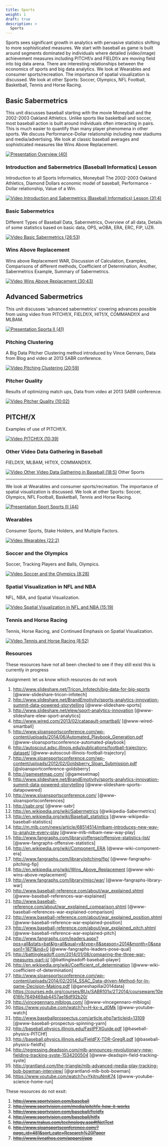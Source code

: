 ```yaml
---
title: Sports
weight: 1
draft: true
description: >
  Sports
---
```


Sports sees significant growth in analytics with pervasive statistics
shifting to more sophisticated measures. We start with baseball as
game is built around segments dominated by individuals where detailed
(video/image) achievement measures including PITCHf/x and FIELDf/x are
moving field into big data arena. There are interesting relationships
between the economics of sports and big data analytics. We look at
Wearables and consumer sports/recreation. The importance of spatial
visualization is discussed. We look at other Sports: Soccer, Olympics,
NFL Football, Basketball, Tennis and Horse Racing.

## Basic Sabermetrics

This unit discusses baseball starting with the movie Moneyball and the
2002-2003 Oakland Athletics. Unlike sports like basketball and soccer,
most baseball action is built around individuals often interacting in
pairs. This is much easier to quantify than many player phenomena in
other sports. We discuss Performance-Dollar relationship including new
stadiums and media/advertising. We look at classic baseball averages
and sophisticated measures like Wins Above Replacement.

[![Presentation](/images/presentation.png) Overview (40)](https://drive.google.com/open?id=0B8936_ytjfjmbWt6bGZuTFJ4TFE)

### Introduction and Sabermetrics (Baseball Informatics) Lesson

Introduction to all Sports Informatics, Moneyball The 2002-2003 Oakland
Athletics, Diamond Dollars economic model of baseball, Performance -
Dollar relationship, Value of a Win.

[![Video](/images/video.png) Introduction and Sabermetrics (Baseball Informatics) Lesson (31:4)](https://www.youtube.com/watch?v=Dd4zV__G5Q8)

### Basic Sabermetrics

Different Types of Baseball Data, Sabermetrics, Overview of all data,
Details of some statistics based on basic data, OPS, wOBA, ERA, ERC,
FIP, UZR.

[![Video](/images/video.png) Basic Sabermetrics (26:53)](https://www.youtube.com/watch?v=L0X-RQJZKrs)

### Wins Above Replacement

Wins above Replacement WAR, Discussion of Calculation, Examples,
Comparisons of different methods, Coefficient of Determination, Another,
Sabermetrics Example, Summary of Sabermetrics.

[![Video](/images/video.png) Wins Above Replacement (30:43)](https://www.youtube.com/watch?v=D6PHqPor4LA)

## Advanced Sabermetrics

This unit discusses 'advanced sabermetrics' covering advances possible
from using video from PITCHf/X, FIELDf/X, HITf/X, COMMANDf/X and MLBAM.

[![Presentation](/images/presentation.png) Sporta II (41)](https://drive.google.com/open?id=0B8936_ytjfjmUDh0Y01GbW9tWnc)

### Pitching Clustering

A Big Data Pitcher Clustering method introduced by Vince Gennaro, Data
from Blog and video at 2013 SABR conference.

[![Video](/images/video.png) Pitching Clustering (20:59)](https://www.youtube.com/watch?v=rZ9-b54aEvw)

### Pitcher Quality

Results of optimizing match ups, Data from video at 2013 SABR
conference.

[![Video](/images/video.png) Pitcher Quality (10:02)](https://www.youtube.com/watch?v=OkkUaySvXOY)

## PITCHf/X

Examples of use of PITCHf/X.

[![Video](/images/video.png) PITCHf/X (10:39)](https://www.youtube.com/watch?v=m7IXhsHgQmE)

### Other Video Data Gathering in Baseball

FIELDf/X, MLBAM, HITf/X, COMMANDf/X.

[![Video](/images/video.png) Other Video Data Gathering in Baseball (18:5)](https://www.youtube.com/watch?v=nKZiOOGccms) Other Sports

------------------------------------------------------------------------

We look at Wearables and consumer sports/recreation. The importance of
spatial visualization is discussed. We look at other Sports: Soccer,
Olympics, NFL Football, Basketball, Tennis and Horse Racing.

[![Presentation](/images/presentation.png) Sport Sports III (44)](https://drive.google.com/open?id=0B8936_ytjfjmUGdpUzFaRzhyWXM)

### Wearables

Consumer Sports, Stake Holders, and Multiple Factors.

[![Video](/images/video.png) Wearables (22:2)](https://www.youtube.com/watch?v=F_cPq6xIXw0)

### Soccer and the Olympics

Soccer, Tracking Players and Balls, Olympics.

[![Video](/images/video.png) Soccer and the Olympics
(8:28)](https://www.youtube.com/watch?v=AiZneaLJMTs)

### Spatial Visualization in NFL and NBA

NFL, NBA, and Spatial Visualization.

[![Video](/images/video.png) Spatial Visualization in NFL and NBA (15:19)](https://www.youtube.com/watch?v=Uorh3RJLC1s)

### Tennis and Horse Racing

Tennis, Horse Racing, and Continued Emphasis on Spatial Visualization.

[![Video](/images/video.png) Tennis and Horse Racing (8:52)](https://www.youtube.com/watch?v=2P-pismFSrI)

### Resources

These resources have not all been checked to see if they still exist this is currently in progress

Assignment: let us know which resources do not work

1.   <http://www.slideshare.net/Tricon_Infotech/big-data-for-big-sports> [@www-slideshare-tricon-infotech]
1.   <http://www.slideshare.net/BrandEmotivity/sports-analytics-innovation-summit-data-powered-storytelling> [@www-slideshare-sports]
1.   <http://www.slideshare.net/elew/sport-analytics-innovation> [@www-slideshare-elew-sport-analytics]
1.   <http://www.wired.com/2013/02/catapault-smartball/> [@www-wired-smartball]
1.   <http://www.sloansportsconference.com/wp-content/uploads/2014/06/Automated_Playbook_Generation.pdf> [@www-sloansportsconference-automated-playbook]
1.   <http://autoscout.adsc.illinois.edu/publications/football-trajectory-dataset/> [@www-autoscout-illinois-football-trajectory]
1.   <http://www.sloansportsconference.com/wp-content/uploads/2012/02/Goldsberry_Sloan_Submission.pdf> [@sloansportconference-goldsberry]
1.   <http://gamesetmap.com/> [@gamesetmap]
1.   <http://www.slideshare.net/BrandEmotivity/sports-analytics-innovation-summit-data-powered-storytelling> [@www-slideshare-sports-datapowered]
1.   <http://www.sloansportsconference.com/> [@www-sloansportsconferences]
1.   <http://sabr.org/> [@www-sabr]
1.   <http://en.wikipedia.org/wiki/Sabermetrics> [@wikipedia-Sabermetrics]
1.   <http://en.wikipedia.org/wiki/Baseball_statistics> [@www-wikipedia-baseball-statistics]
1.   <http://m.mlb.com/news/article/68514514/mlbam-introduces-new-way-to-analyze-every-play> [@www-mlb-mlbam-new-way-play]
1.   <http://www.fangraphs.com/library/offense/offensive-statistics-list/> [@www-fangraphs-offensive-statistics]
1.   <http://en.wikipedia.org/wiki/Component_ERA> [@www-wiki-component-era]
1.   <http://www.fangraphs.com/library/pitching/fip/> [@www-fangraphs-pitching-fip]
1.   <http://en.wikipedia.org/wiki/Wins_Above_Replacement> [@www-wiki-wins-above-replacement]
1.   <http://www.fangraphs.com/library/misc/war/> [@www-fangraphs-library-war]
1.   <http://www.baseball-reference.com/about/war_explained.shtml> [@www-baseball-references-war-explained]
1.   <http://www.baseball-reference.com/about/war_explained_comparison.shtml> [@www-baseball-references-war-explained-comparison]
1.   <http://www.baseball-reference.com/about/war_explained_position.shtml> [@www-baseball-reference-war-explained-position]
1.   <http://www.baseball-reference.com/about/war_explained_pitch.shtml> [@www-baseball-reference-war-explained-pitch]
1.   <http://www.fangraphs.com/leaders.aspx?pos=all&stats=bat&lg=all&qual=y&type=8&season=2014&month=0&season1=1871&ind=0> [@www-fangraphs-leaders-pose-qual]
1.   <http://battingleadoff.com/2014/01/08/comparing-the-three-war-measures-part-ii/> [@battingleadoff-baseball-player]
1.   <http://en.wikipedia.org/wiki/Coefficient_of_determination> [@www-wiki-coefficient-of-determination]
1.   <http://www.sloansportsconference.com/wp-content/uploads/2014/02/2014_SSAC_Data-driven-Method-for-In-game-Decision-Making.pdf> [@ganeshapillai2014data]
1.   <https://courses.edx.org/courses/BUx/SABR101x/2T2014/courseware/10e616fc7649469ab4457ae18df92b20/>
1.   <http://vincegennaro.mlblogs.com/> [@www-vincegennaro-mlblogs]
1.   <https://www.youtube.com/watch?v=H-kx-x_d0Mk> [@www-youtube-watch]
1.   <http://www.baseballprospectus.com/article.php?articleid=13109> [@www-baseball-prospectus-spinning-yarn]
1.   <http://baseball.physics.illinois.edu/FastPFXGuide.pdf> [@baseball-physics-PITCHf]
1.   <http://baseball.physics.illinois.edu/FieldFX-TDR-GregR.pdf> [@baseball-physics-fieldfx]
1.   <http://regressing.deadspin.com/mlb-announces-revolutionary-new-fielding-tracking-syste-1534200504> [@www-deadspin-field-tracking-syste]
1.   <http://grantland.com/the-triangle/mlb-advanced-media-play-tracking-bob-bowman-interview/> [@grantland-mlb-bob-bowman]
1.   <https://www.youtube.com/watch?v=YkjtnuNmK74> [@www-youtube-science-home-run]

These resources do not exsit:

1.   ~~<http://www.sportvision.com/baseball>~~
1.   ~~<http://www.sportvision.com/media/pitchfx-how-it-works>~~
1.   ~~<http://www.sportvision.com/baseball/fieldfx>~~
1.   ~~<http://www.sportvision.com/baseball/hitfx>~~
1.   ~~<http://www.trakus.com/technology.asp#tNetText>~~
1.   ~~<http://www.sloansportsconference.com/?page_id=481&sort_cate=Research%20Paper>~~
1.   ~~<http://www.liveathos.com/apparel/app>~~

